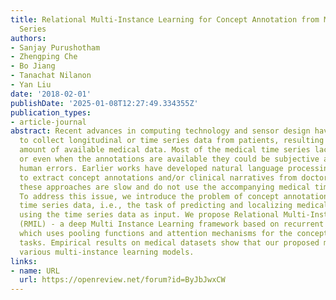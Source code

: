 ```yaml
---
title: Relational Multi-Instance Learning for Concept Annotation from Medical Time
  Series
authors:
- Sanjay Purushotham
- Zhengping Che
- Bo Jiang
- Tanachat Nilanon
- Yan Liu
date: '2018-02-01'
publishDate: '2025-01-08T12:27:49.334355Z'
publication_types:
- article-journal
abstract: Recent advances in computing technology and sensor design have made it easier
  to collect longitudinal or time series data from patients, resulting in a gigantic
  amount of available medical data. Most of the medical time series lack annotations
  or even when the annotations are available they could be subjective and prone to
  human errors. Earlier works have developed natural language processing techniques
  to extract concept annotations and/or clinical narratives from doctor notes. However,
  these approaches are slow and do not use the accompanying medical time series data.
  To address this issue, we introduce the problem of concept annotation for the medical
  time series data, i.e., the task of predicting and localizing medical concepts by
  using the time series data as input. We propose Relational Multi-Instance Learning
  (RMIL) - a deep Multi Instance Learning framework based on recurrent neural networks,
  which uses pooling functions and attention mechanisms for the concept annotation
  tasks. Empirical results on medical datasets show that our proposed models outperform
  various multi-instance learning models.
links:
- name: URL
  url: https://openreview.net/forum?id=ByJbJwxCW
---
```

